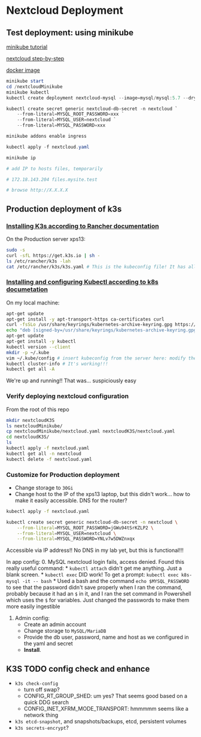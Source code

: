 # Nextcloud Deployment

## Test deployment: using minikube

[minikube tutorial](https://kubernetes.io/docs/tutorials/hello-minikube/)

[nextcloud step-by-step](https://blog.true-kubernetes.com/self-host-nextcloud-using-kubernetes/)

[docker image](https://hub.docker.com/_/nextcloud/)

```powershell
minikube start
cd /nextcloudMinikube
minikube kubectl
kubectl create deployment nextcloud-mysql --image=mysql/mysql:5.7 --dry-run=client -o yaml > nextcloud.yaml

kubectl create secret generic nextcloud-db-secret -n nextcloud `
    --from-literal=MYSQL_ROOT_PASSWORD=xxx `
    --from-literal=MYSQL_USER=nextcloud `
    --from-literal=MYSQL_PASSWORD=xxx

minikube addons enable ingress

kubectl apply -f nextcloud.yaml

minikube ip

# add IP to hosts files, temporarily

# 172.18.143.204 files.mysite.test

# browse http://X.X.X.X
```

## Production deployment of k3s

### [Installing K3s according to Rancher documentation](https://rancher.com/docs/k3s/latest/en/installation/install-options/)

On the Production server xps13:
```sh
sudo -s
curl -sfL https://get.k3s.io | sh -
ls /etc/rancher/k3s -lah
cat /etc/rancher/k3s/k3s.yaml # This is the kubeconfig file! It has all the permissions... but fine for me and my local cluster
```

### [Installing and configuring Kubectl according to k8s documetation](https://kubernetes.io/docs/tasks/tools/install-kubectl-linux/)

On my local machine:
```sh
apt-get update
apt-get install -y apt-transport-https ca-certificates curl
curl -fsSLo /usr/share/keyrings/kubernetes-archive-keyring.gpg https://packages.cloud.google.com/apt/doc/apt-key.gpg
echo "deb [signed-by=/usr/share/keyrings/kubernetes-archive-keyring.gpg] https://apt.kubernetes.io/ kubernetes-xenial main" | sudo tee /etc/apt/sources.list.d/kubernetes.list
apt-get update
apt-get install -y kubectl
kubectl version --client
mkdir -p ~/.kube
vim ~/.kube/config # insert kubeconfig from the server here: modify the IP to the server IP
kubectl cluster-info # It's working!!!
kubectl get all -A
```

We're up and running!! That was... suspiciously easy

### Verify deploying nextcloud configuration

From the root of this repo
```sh
mkdir nextcloudK3S
ls nextcloudMinikube/
cp nextcloudMinikube/nextcloud.yaml nextcloudK3S/nextcloud.yaml
cd nextcloudK3S/
ls
kubectl apply -f nextcloud.yaml
kubectl get all -n nextcloud
kubectl delete -f nextcloud.yaml
```

### Customize for Production deployment

* Change storage to `30Gi`
* Change host to the IP of the xps13 laptop, but this didn't work... how to make it easily accessible. DNS for the router?

```sh
kubectl apply -f nextcloud.yaml

kubectl create secret generic nextcloud-db-secret -n nextcloud \
    --from-literal=MYSQL_ROOT_PASSWORD=jGWu94tSrKZLP2 \
    --from-literal=MYSQL_USER=nextcloud \
    --from-literal=MYSQL_PASSWORD=YNLv7w5DWZnxqx
```

Accessible via IP address!! No DNS in my lab yet, but this is functional!!!

In app config:
0. MySQL nextcloud login fails, access denied. Found this really useful command:
    * `kubectl attach` didn't get me anything. Just a blank screen.
    * `kubectl exec` DID work! To get a prompt: `kubectl exec k8s-mysql -it -- bash`
    * Used a bash and the command `echo $MYSQL_PASSWORD` to see that the password didn't save properly when I ran the command, probably because it had an `$` in it, and I ran the set command in Powershell which uses the `$` for variables. Just changed the passwords to make them more easily ingestible
1. Admin config:
    * Create an admin account
    * Change storage to `MySQL/MariaDB`
    * Provide the db user, password, name and host as we configured in the yaml and secret
    * __Install__.

## K3S TODO config check and enhance
* `k3s check-config`
    * turn off swap?
    * CONFIG_RT_GROUP_SHED: um yes? That seems good based on a quick DDG search
    * CONFIG_INET_XFRM_MODE_TRANSPORT: hmmmmm seems like a network thing
* `k3s etcd-snapshot`, and snapshots/backups, etcd, persistent volumes
* `k3s secrets-encrypt`?